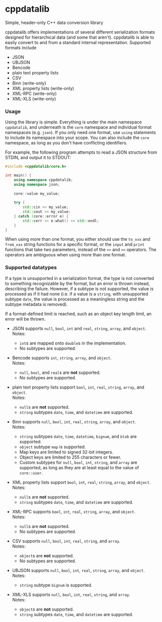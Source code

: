 # cppdatalib

Simple, header-only C++ data conversion library

cppdatalib offers implementations of several different serialization formats designed for hierarchical data (and some that aren't).
cppdatalib is able to easily convert to and from a standard internal representation.
Supported formats include

   - JSON
   - UBJSON
   - Bencode
   - plain text property lists
   - CSV
   - Binn (write-only)
   - XML property lists (write-only)
   - XML-RPC (write-only)
   - XML-XLS (write-only)

### Usage

Using the library is simple. Everything is under the main namespace `cppdatalib`, and underneath is the `core` namespace and individual format namespaces (e.g. `json`).
If you only need one format, use `using` statements to include its namespace into your scope. You can also include the `core` namespace, as long as you don't have conflicting identifiers.

For example, the following program attempts to read a JSON structure from STDIN, and output it to STDOUT:

```c++
#include <cppdatalib/core.h>

int main() {
    using namespace cppdatalib;
    using namespace json;
    
    core::value my_value;
    
    try {
        std::cin >> my_value;
        std::cout << my_value;
    } catch (core::error e) {
        std::cerr << e.what() << std::endl;
    }
}
```

When using more than one format, you either should use the `to_xxx` and `from_xxx` string functions for a specific format,
or the `input` and `print` functions that take two parameters, instead of the `>>` and `<<` operators.
The operators are ambiguous when using more than one format.

### Supported datatypes

If a type is unsupported in a serialization format, the type is not converted to something recognizable by the format, but an error is thrown instead, describing the failure. However, if a subtype is not supported, the value is processed as if it had none (i.e. if a value is a `string`, with unsupported subtype `date`, the value is processed as a meaningless string and the subtype metadata is removed).

If a format-defined limit is reached, such as an object key length limit, an error will be thrown.

   - JSON supports `null`, `bool`, `int` and `real`, `string`, `array`, and `object`.<br/>
     Notes:
       - `int`s are mapped onto `double`s in the implementation.
       - No subtypes are supported.
     
   - Bencode supports `int`, `string`, `array`, and `object`.<br/>
     Notes:
       - `null`, `bool`, and `real`s are **not** supported.
       - No subtypes are supported.
     
   - plain text property lists support `bool`, `int`, `real`, `string`, `array`, and `object`.<br/>
     Notes:
       - `null`s are **not** supported.<br/>
       - `string` subtypes `date`, `time`, and `datetime` are supported.
     
   - Binn supports `null`, `bool`, `int`, `real`, `string`, `array`, and `object`.<br/>
     Notes:
       - `string` subtypes `date`, `time`, `datetime`, `bignum`, and `blob` are supported.
       - `object` subtype `map` is supported.
       - Map keys are limited to signed 32-bit integers.
       - Object keys are limited to 255 characters or fewer.
       - Custom subtypes for `null`, `bool`, `int`, `string`, and `array` are supported, as long as they are at least equal to the value of `core::user`.
   
   - XML property lists support `bool`, `int`, `real`, `string`, `array`, and `object`.<br/>
     Notes:
       - `null`s are **not** supported.
       - `string` subtypes `date`, `time`, and `datetime` are supported.
     
   - XML-RPC supports `bool`, `int`, `real`, `string`, `array`, and `object`.<br/>
     Notes:
       - `null`s are **not** supported.
       - No subtypes are supported.
     
   - CSV supports `null`, `bool`, `int`, `real`, `string`, and `array`.<br/>
     Notes:
       - `object`s are **not** supported.
       - No subtypes are supported.
     
   - UBJSON supports `null`, `bool`, `int`, `real`, `string`, `array`, and `object`.
     Notes:
       - `string` subtype `bignum` is supported.

   - XML-XLS supports `null`, `bool`, `int`, `real`, `string`, and `array`.<br/>
     Notes:
       - `object`s are **not** supported.
       - `string` subtypes `date`, `time`, and `datetime` are supported.
